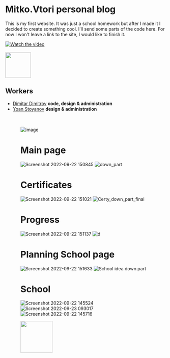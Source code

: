 # Mitko.Vtori personal blog

This is my first website.
It was just a school homework but after I made it I decided to create something cool.
I'll send some parts of the code here.
For now I won't leave a link to the site, I would like to finish it.

[![Watch the video](file:///C:/Users/PC-Admin/Pictures/Screenshot%202022-09-30%20135101.png)](https://www.youtube.com/watch?v=evJbAwi47F0)
<br>
<br>
<a href="https://twitter.com/intent/tweet?url=https://github.com/MitkoVtori/Mitko.Vtori-personal-blog&text=This%20project%20is%20amazing!" target="_blank"><img src="https://img.shields.io/badge/-Tweet-0394F9?style=flat-square&logo=Twitter&logoColor=white" style="width: 80px;"/></a>

## Workers
<ul>
  <li>
    <a href="https://github.com/MitkoVtori">Dimitar Dimitrov</a> <strong>code, design & administration</strong>
  </li>
  <li>
  <a href="https://github.com/HackerstoyanovBG">Yoan Stoyanov</a> <strong>design & administration</strong>
<ul>
<br>
<br>

![image](https://user-images.githubusercontent.com/112943652/191708715-3fc79913-d457-4136-8ade-29352904b58a.png)


# Main page
![Screenshot 2022-09-22 150845](https://user-images.githubusercontent.com/112943652/191743458-06659a0f-46a1-4054-99cf-d89c6ab378ec.png)
![down_part](https://user-images.githubusercontent.com/112943652/191248370-c79a6018-e62e-48d8-96c5-fe948ddf348d.png)

# Certificates
![Screenshot 2022-09-22 151021](https://user-images.githubusercontent.com/112943652/191743596-4c51fd62-f1f0-435a-8d0e-1cae4294f4ad.png)
![Certy_down_part_final](https://user-images.githubusercontent.com/112943652/191248625-e73c61aa-76a9-448a-9327-57f248af39a7.png)

# Progress
![Screenshot 2022-09-22 151137](https://user-images.githubusercontent.com/112943652/191743702-2a939704-fb38-48e1-b193-781dbbd526dc.png)
![d](https://user-images.githubusercontent.com/112943652/191477006-43989e60-4570-4a4f-933e-0dea9b5dc3d0.png)

# Planning School page
![Screenshot 2022-09-22 151633](https://user-images.githubusercontent.com/112943652/191744724-d2d76039-d6f3-4760-97a6-4383d83002ca.png)
![School idea down part](https://user-images.githubusercontent.com/112943652/191744764-08067988-dc27-4088-9479-68db66ea6814.png)

# School
![Screenshot 2022-09-22 145524](https://user-images.githubusercontent.com/112943652/191744962-44e4a195-15dd-4b18-8516-42272f0b25b3.png)
![Screenshot 2022-09-23 093017](https://user-images.githubusercontent.com/112943652/191904285-710af8d4-87c2-43ed-81d8-d27b9278e200.png)
![Screenshot 2022-09-22 145716](https://user-images.githubusercontent.com/112943652/191745012-8dd0a3a8-d22d-43fe-b965-4926b7dc27df.png)



<a href="https://twitter.com/intent/tweet?url=https://github.com/MitkoVtori/Mitko.Vtori-personal-blog&text=This%20project%20is%20amazing!" target="_blank"><img src="https://img.shields.io/badge/-Tweet-0394F9?style=flat-square&logo=Twitter&logoColor=white" style="width: 100px;"/></a>
